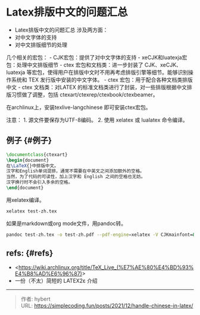 # Latex排版中文的问题汇总


-   Latex排版中文的问题汇总 涉及两方面：
-   对中文字体的支持
-   对中文排版细节的处理

几个相关的宏包： - CJK宏包：提供了对中文字体的支持 -
xeCJK和luatexja宏包：处理中文排版细节 - ctex 宏包和文档类：进一步封装了
CJK、xeCJK、luatexja
等宏包，使得用户在排版中文时不用再考虑排版引擎等细节。能够识别操作系统和
TEX 发行版中安装的中文字体。 - ctex 宏包：用于配合各种文档类排版中文 -
ctex 文档类：对LATEX
的标准文档类进行了封装，对一些排版根据中文排版习惯做了调整，包括
ctexart/ctexrep/ctexbook/ctexbeamer。

在archlinux上，安装texlive-langchinese 即可安装ctex宏包。

注意： 1. 源文件要保存为UTF-8编码。 2. 使用 xelatex 或 lualatex
命令编译。


## 例子 {#例子}

```latex
\documentclass{ctexart}
\begin{document}
在\LaTeX{}中排版中文。
汉字和English单词混排，通常不需要在中英文之间添加额外的空格。
当然，为了代码的可读性，加上汉字和 English 之间的空格也无妨。
汉字换行时不会引入多余的空格。
\end{document}
```

用xelatex编译。

```bash
xelatex test-zh.tex
```

如果是markdown或org mode文件，用pandoc转。

```bash
pandoc test-zh.tex -o test-zh.pdf --pdf-engine=xelatex -V CJKmainfont=&#34;WenQuanYi Zen Hei&#34;
```


## refs: {#refs}

-   &lt;https://wiki.archlinux.org/title/TeX_Live_(%E7%AE%80%E4%BD%93%E4%B8%AD%E6%96%87)&gt;
-   一份（不太）简短的 LATEX2ε 介绍


---

> 作者: hybert  
> URL: https://simplecoding.fun/posts/2021/12/handle-chinese-in-latex/  

